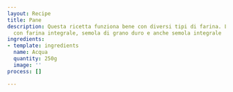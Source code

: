 ```yaml
---
layout: Recipe
title: Pane
description: Questa ricetta funziona bene con diversi tipi di farina. L'ho provata
  con farina integrale, semola di grano duro e anche semola integrale
ingredients:
- template: ingredients
  name: Acqua
  quantity: 250g
  image: ''
process: []

---
```

